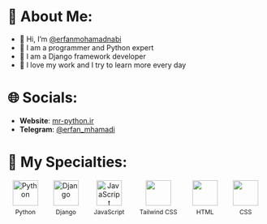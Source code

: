 # 🚀 About Me:
- 👋 Hi, I’m [@erfanmohamadnabi](https://github.com/erfanmohamadnabi)
- 🚀 I am a programmer and Python expert
- 🌱 I am a Django framework developer
- 📂 I love my work and I try to learn more every day

<!---
erfanmohamadnabi/erfanmohamadnabi is a ✨ special ✨ repository because its `README.md` (this file) appears on your GitHub profile.
You can click the Preview link to take a look at your changes.
--->

# 🌐 Socials:
- **Website**: [mr-python.ir](https://mr-python.ir/)
- **Telegram**: [@erfan_mhamadi](https://t.me/erfan_mhamadi)

# 📂 My Specialties:
<div style="display: flex; align-items: center; justify-content: center; gap: 30px;">
    <div style="text-align: center;">
        <img src="https://github.com/user-attachments/assets/e31b3b34-7eca-432a-8f43-0b69d47440d5" alt="Python" width="50"/>
        <p style="margin-top: 5px; font-size: 12px;">Python</p>
    </div>
    <div style="text-align: center;">
        <img src="https://github.com/user-attachments/assets/d53b5390-f93f-4a99-bd26-e8e6aa2e3a96" alt="Django" width="50"/>
        <p style="margin-top: 5px; font-size: 12px;">Django</p>
    </div>
    <div style="text-align: center;">
        <img src="https://github.com/user-attachments/assets/1748f5d2-3c1f-427d-bfbf-80726700be11" alt="JavaScript" width="50"/>
        <p style="margin-top: 5px; font-size: 12px;">JavaScript</p>
    </div>
    <div style="text-align: center;">
        <img src="https://cdn3d.iconscout.com/3d/free/thumb/free-tailwind-3d-icon-download-in-png-blend-fbx-gltf-file-formats--html-logo-css-framework-customizable-coding-lang-pack-logos-icons-7577995.png?f=webp" width="50"/>
        <p style="margin-top: 5px; font-size: 12px;">Tailwind CSS</p>
    </div>
    <div style="text-align: center;">
        <img src="https://cdn3d.iconscout.com/3d/free/thumb/free-html-3d-logo-download-in-png-blend-fbx-gltf-file-formats--code-coding-programming-social-media-pack-company-brand-logos-4781249.png?f=webp" width="50"/>
        <p style="margin-top: 5px; font-size: 12px;">HTML</p>
    </div>
    <div style="text-align: center;">
        <img src="https://cdn-icons-png.flaticon.com/512/5968/5968242.png" width="50"/>
        <p style="margin-top: 5px; font-size: 12px;">CSS</p>
    </div>
</div>
